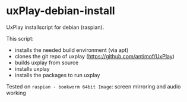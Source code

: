 # uxPlay-debian-install

UxPlay installscript for debian (raspian).

This script:
* installs the needed build environment (via apt)
* clones the git repo of uxplay (https://github.com/antimof/UxPlay)
* builds uxplay from source
* installs uxplay
* installs the packages to run uxplay

Tested on `raspian - bookworm 64bit Image`: screen mirroring and audio working
